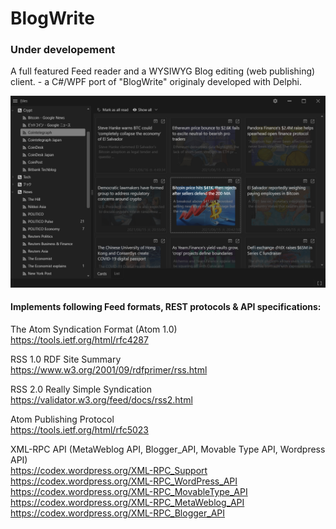 # BlogWrite

### Under developement
  
A full featured Feed reader and a WYSIWYG Blog editing (web publishing) client.  - a C#/WPF port of "BlogWrite" originaly developed with Delphi.

![BlogWrite4](https://github.com/torum/BlogWrite/blob/master/docs/images/BlogWrite4.png?raw=true) 

#### Implements following Feed formats, REST protocols & API specifications:  

The Atom Syndication Format (Atom 1.0)  
https://tools.ietf.org/html/rfc4287

RSS 1.0 RDF Site Summary  
https://www.w3.org/2001/09/rdfprimer/rss.html

RSS 2.0 Really Simple Syndication  
https://validator.w3.org/feed/docs/rss2.html

Atom Publishing Protocol  
https://tools.ietf.org/html/rfc5023

XML-RPC API (MetaWeblog API, Blogger_API, Movable Type API, Wordpress API)  
https://codex.wordpress.org/XML-RPC_Support  
https://codex.wordpress.org/XML-RPC_WordPress_API  
https://codex.wordpress.org/XML-RPC_MovableType_API  
https://codex.wordpress.org/XML-RPC_MetaWeblog_API  
https://codex.wordpress.org/XML-RPC_Blogger_API  

